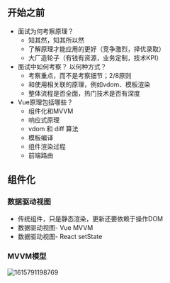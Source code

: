 ## 开始之前

- 面试为何考察原理？
  - 知其然，知其所以然
  - 了解原理才能应用的更好（竞争激烈，择优录取）
  - 大厂造轮子（有钱有资源，业务定制，技术KPI）
- 面试中如何考察？ 以何种方式？
  - 考察重点，而不是考察细节；2/8原则
  - 和使用相关联的原理，例如vdom、模板渲染
  - 整体流程是否全面，热门技术是否有深度
- Vue原理包括哪些？
  - 组件化和MVVM
  - 响应式原理
  - vdom 和 diff 算法
  - 模板编译
  - 组件渲染过程
  - 前端路由

## 组件化

### 数据驱动视图

- 传统组件，只是静态渲染，更新还要依赖于操作DOM
- 数据驱动视图- Vue MVVM
- 数据驱动视图- React setState

### MVVM模型

![1615791198769](C:\Users\Administrator\Desktop\my-vue-review\note\imgs\frontend-basic\MVVM.png)

